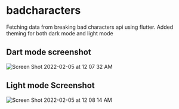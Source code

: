 # badcharacters

Fetching data from breaking bad characters api using flutter. Added theming for both dark mode and light mode

## Dart mode screenshot
![Screen Shot 2022-02-05 at 12 07 32 AM](https://user-images.githubusercontent.com/49689322/152619231-3d9de870-82bd-4393-88ee-5a14b16a85f3.png)

## Light mode Screenshot
![Screen Shot 2022-02-05 at 12 08 14 AM](https://user-images.githubusercontent.com/49689322/152619266-4ccaebc8-4c69-4d93-91d7-b99c8d6353b0.png)


